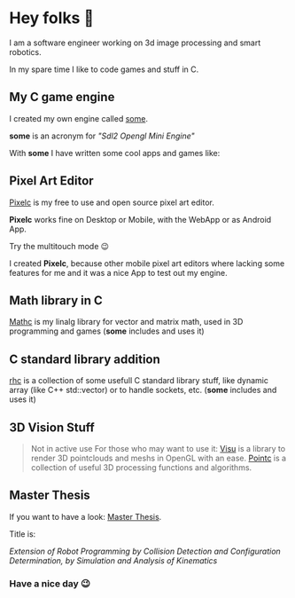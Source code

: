 # Hey folks 👋

I am a software engineer working on 3d image processing and smart robotics.

In my spare time I like to code games and stuff in C.

## My C game engine
I created my own engine called [some](https://github.com/renehorstmann/some).

**some** is an acronym for *"Sdl2 Opengl Mini Engine"*

With **some** I have written some cool apps and games like:

## Pixel Art Editor
[Pixelc](https://github.com/renehorstmann/Pixelc) is my free to use and open source pixel art editor.

**Pixelc** works fine on Desktop or Mobile, with the WebApp or as Android App.

Try the multitouch mode :wink:

I created **Pixelc**, because other mobile pixel art editors where lacking some features for me and it was a nice App to test out my engine.

## Math library in C
[Mathc](https://github.com/renehorstmann/mathc) is my linalg library for vector and matrix math, used in 3D programming and games (**some** includes and uses it)

## C standard library addition
[rhc](https://github.com/renehorstmann/rhc) is a collection of some usefull C standard library stuff, like dynamic array (like C++ std::vector) or to handle sockets, etc. (**some** includes and uses it)

## 3D Vision Stuff
> Not in active use
For those who may want to use it:
[Visu](https://github.com/renehorstmann/Visu) is a library to render 3D pointclouds and meshs in OpenGL with an ease.
[Pointc](https://github.com/renehorstmann/Pointc) is a collection of useful 3D processing functions and algorithms.

## Master Thesis
If you want to have a look: [Master Thesis](https://github.com/renehorstmann/MasterThesisPrint).

Title is:

*Extension of Robot Programming by Collision Detection and Configuration Determination, by Simulation and Analysis of Kinematics*

### Have a nice day :wink:

